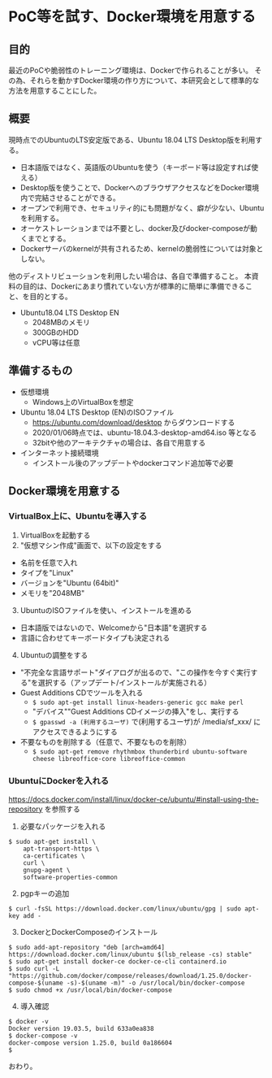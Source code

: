 # PoC等を試す、Docker環境を用意する

## 目的

最近のPoCや脆弱性のトレーニング環境は、Dockerで作られることが多い。
その為、それらを動かすDocker環境の作り方について、本研究会として標準的な方法を用意することにした。

## 概要

現時点でのUbuntuのLTS安定版である、Ubuntu 18.04 LTS Desktop版を利用する。

- 日本語版ではなく、英語版のUbuntuを使う（キーボード等は設定すれば使える）
- Desktop版を使うことで、DockerへのブラウザアクセスなどをDocker環境内で完結させることができる。
- オープンで利用でき、セキュリティ的にも問題がなく、癖が少ない、Ubuntuを利用する。
- オーケストレーションまでは不要とし、docker及びdocker-composeが動くまでとする。
- Dockerサーバのkernelが共有されるため、kernelの脆弱性については対象としない。

他のディストリビューションを利用したい場合は、各自で準備すること。
本資料の目的は、Dockerにあまり慣れていない方が標準的に簡単に準備できること、を目的とする。

- Ubuntu18.04 LTS Desktop EN
  - 2048MBのメモリ
  - 300GBのHDD
  - vCPU等は任意

## 準備するもの

- 仮想環境
  - Windows上のVirtualBoxを想定
- Ubuntu 18.04 LTS Desktop (EN)のISOファイル
  - https://ubuntu.com/download/desktop からダウンロードする
  - 2020/01/06時点では、ubuntu-18.04.3-desktop-amd64.iso 等となる
  - 32bitや他のアーキテクチャの場合は、各自で用意する
- インターネット接続環境
  - インストール後のアップデートやdockerコマンド追加等で必要

## Docker環境を用意する

### VirtualBox上に、Ubuntuを導入する

1. VirtualBoxを起動する
2. "仮想マシン作成"画面で、以下の設定をする

  - 名前を任意で入れ
  - タイプを"Linux"
  - バージョンを"Ubuntu (64bit)"
  - メモリを"2048MB"

3. UbuntuのISOファイルを使い、インストールを進める

  - 日本語版ではないので、Welcomeから"日本語"を選択する
  - 言語に合わせてキーボードタイプも決定される

4. Ubuntuの調整をする

  - "不完全な言語サポート"ダイアログが出るので、"この操作を今すぐ実行する"を選択する（アップデート/インストールが実施される）
  - Guest Additions CDでツールを入れる
    - `$ sudo apt-get install linux-headers-generic gcc make perl`
    - "デバイス""Guest Additions CDイメージの挿入"をし、実行する
    - `$ gpasswd -a (利用するユーザ)` で(利用するユーザ)が /media/sf_xxx/ にアクセスできるようにする
  - 不要なものを削除する（任意で、不要なものを削除）
    - `$ sudo apt-get remove rhythmbox thunderbird ubuntu-software cheese libreoffice-core libreoffice-common `

### UbuntuにDockerを入れる

https://docs.docker.com/install/linux/docker-ce/ubuntu/#install-using-the-repository を参照する

1. 必要なパッケージを入れる

```
$ sudo apt-get install \
    apt-transport-https \
    ca-certificates \
    curl \
    gnupg-agent \
    software-properties-common
```

2. pgpキーの追加

```
$ curl -fsSL https://download.docker.com/linux/ubuntu/gpg | sudo apt-key add -
```

3. DockerとDockerComposeのインストール

```
$ sudo add-apt-repository "deb [arch=amd64] https://download.docker.com/linux/ubuntu $(lsb_release -cs) stable"
$ sudo apt-get install docker-ce docker-ce-cli containerd.io
$ sudo curl -L "https://github.com/docker/compose/releases/download/1.25.0/docker-compose-$(uname -s)-$(uname -m)" -o /usr/local/bin/docker-compose
$ sudo chmod +x /usr/local/bin/docker-compose
```

4. 導入確認

```
$ docker -v
Docker version 19.03.5, build 633a0ea838
$ docker-compose -v
docker-compose version 1.25.0, build 0a186604
$

```

おわり。
